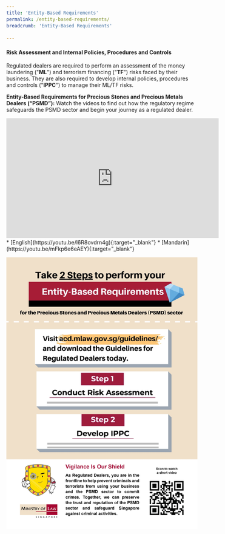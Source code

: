 ```yaml
---
title: 'Entity-Based Requirements'
permalink: /entity-based-requirements/
breadcrumb: 'Entity-Based Requirements'

---
```



####  Risk Assessment and Internal Policies, Procedures and Controls

Regulated dealers are required to perform an assessment of the money laundering ("**ML**") and terrorism financing ("**TF**") risks faced by their business. They are also required to develop internal policies, procedures and controls ("**IPPC**") to manage their ML/TF risks.

**Entity-Based Requirements for Precious Stones and Precious Metals Dealers (“PSMD”):** Watch the videos to find out how the regulatory regime safeguards the PSMD sector and begin your journey as a regulated dealer.
<iframe width="560" height="315" src="https://www.youtube.com/embed/l6R8ovdrn4g" title="YouTube video player" frameborder="0" allow="accelerometer; autoplay; clipboard-write; encrypted-media; gyroscope; picture-in-picture" allowfullscreen></iframe>
* [English](https://youtu.be/l6R8ovdrn4g){:target="_blank"}
* [Mandarin](https://youtu.be/mFkp6e6eAEY){:target="_blank"}

<a href="/images/EntityBasedRequirementsPoster.pdf" target="_blank"><img src="/images/EntityBasedRequirementsPoster.png"></a> <br>
